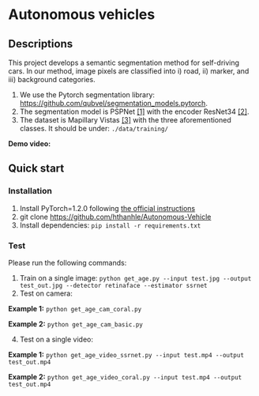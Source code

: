 # Autonomous vehicles
## Descriptions
This project develops a semantic segmentation method for self-driving cars. In our method, image pixels are classified into i) road, ii) marker, and iii) background categories.

1. We use the Pytorch segmentation library: https://github.com/qubvel/segmentation_models.pytorch. 
2. The segmentation model is PSPNet [[1]](https://ieeexplore.ieee.org/document/8100143) with the encoder ResNet34 [[2]](https://www.cv-foundation.org/openaccess/content_cvpr_2016/papers/He_Deep_Residual_Learning_CVPR_2016_paper.pdf).
3. The dataset is Mapillary Vistas [[3]](https://www.mapillary.com/dataset/vistas) with the three aforementioned classes. It should be under: `./data/training/`

**Demo video:**

## Quick start
### Installation
1. Install PyTorch=1.2.0 following [the official instructions](https://pytorch.org/)
2. git clone https://github.com/hthanhle/Autonomous-Vehicle
3. Install dependencies: `pip install -r requirements.txt`

### Test
Please run the following commands: 

1. Train on a single image: `python get_age.py --input test.jpg --output test_out.jpg --detector retinaface --estimator ssrnet`
2. Test on camera: 

**Example 1:** `python get_age_cam_coral.py`

**Example 2:** `python get_age_cam_basic.py`

4. Test on a single video: 
 
**Example 1:** `python get_age_video_ssrnet.py --input test.mp4 --output test_out.mp4`

**Example 2:** `python get_age_video_coral.py --input test.mp4 --output test_out.mp4`
